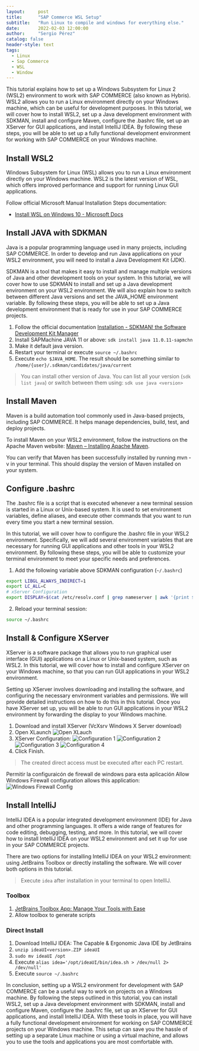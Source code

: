 ```yaml
---
layout:     post
title:      "SAP Commerce WSL Setup"
subtitle:   "Run Linux to compile and windows for everything else."
date:       2022-02-03 12:00:00
author:     "Sergio Pérez"
catalog: false
header-style: text
tags:
  - Linux
  - Sap Commerce
  - WSL
  - Window
---
```



This tutorial explains how to set up a Windows Subsystem for Linux 2 (WSL2) environment to work with SAP COMMERCE (also known as Hybris). WSL2 allows you to run a Linux environment directly on your Windows machine, which can be useful for development purposes. In this tutorial, we will cover how to install WSL2, set up a Java development environment with SDKMAN, install and configure Maven, configure the .bashrc file, set up an XServer for GUI applications, and install IntelliJ IDEA. By following these steps, you will be able to set up a fully functional development environment for working with SAP COMMERCE on your Windows machine.

## Install WSL2

Windows Subsystem for Linux (WSL) allows you to run a Linux environment directly on your Windows machine. WSL2 is the latest version of WSL, which offers improved performance and support for running Linux GUI applications.

Follow official Microsoft Manual Installation Steps documentation:

* [Install WSL on Windows 10 - Microsoft Docs](https://docs.microsoft.com/en-us/windows/wsl/install-win10#manual-installation-steps)

## Install JAVA with SDKMAN

Java is a popular programming language used in many projects, including SAP COMMERCE. In order to develop and run Java applications on your WSL2 environment, you will need to install a Java Development Kit (JDK).

SDKMAN is a tool that makes it easy to install and manage multiple versions of Java and other development tools on your system. In this tutorial, we will cover how to use SDKMAN to install and set up a Java development environment on your WSL2 environment. We will also explain how to switch between different Java versions and set the JAVA_HOME environment variable. By following these steps, you will be able to set up a Java development environment that is ready for use in your SAP COMMERCE projects.

1. Follow the official documentation [Installation - SDKMAN! the Software Development Kit Manager](https://sdkman.io/install)
2. Install SAPMachine JAVA 11 or above: `sdk install java 11.0.11-sapmchn`
3. Make it default java version.
4. Restart your terminal or execute `source ~/.bashrc`
5. Execute `echo $JAVA_HOME`. The result should be something similar to `/home/{user}/.sdkman/candidates/java/current`

> You can install other version of Java. You can list all your version (`sdk list java`) or switch between them using: `sdk use java <version>`

## Install Maven

Maven is a build automation tool commonly used in Java-based projects, including SAP COMMERCE. It helps manage dependencies, build, test, and deploy projects.

To install Maven on your WSL2 environment, follow the instructions on the Apache Maven website: [Maven – Installing Apache Maven](https://maven.apache.org/install.html).

You can verify that Maven has been successfully installed by running mvn -v in your terminal. This should display the version of Maven installed on your system.

## Configure .bashrc

The .bashrc file is a script that is executed whenever a new terminal session is started in a Linux or Unix-based system. It is used to set environment variables, define aliases, and execute other commands that you want to run every time you start a new terminal session.

In this tutorial, we will cover how to configure the .bashrc file in your WSL2 environment. Specifically, we will add several environment variables that are necessary for running GUI applications and other tools in your WSL2 environment. By following these steps, you will be able to customize your terminal environment to meet your specific needs and preferences.

1. Add the following variable above SDKMAN configuration (`~/.bashrc`)

```bash
export LIBGL_ALWAYS_INDIRECT=1
export LC_ALL=C
# xServer Configuration
export DISPLAY=$(cat /etc/resolv.conf | grep nameserver | awk '{print $2; exit;}'):0.0
```

2. Reload your terminal session:

```bash
source ~/.bashrc
```

## Install & Configure XServer

XServer is a software package that allows you to run graphical user interface (GUI) applications on a Linux or Unix-based system, such as WSL2. In this tutorial, we will cover how to install and configure XServer on your Windows machine, so that you can run GUI applications in your WSL2 environment.

Setting up XServer involves downloading and installing the software, and configuring the necessary environment variables and permissions. We will provide detailed instructions on how to do this in this tutorial. Once you have XServer set up, you will be able to run GUI applications in your WSL2 environment by forwarding the display to your Windows machine.

1. Download and install XServer (VcXsrv Windows X Server download)
2. Open XLaunch
![Open XLauch](/img/in-post/post-sap-commerce-wsl-setup/open-xlaunch.png)
3. XServer Configuration:
![Configuration 1](/img/in-post/post-sap-commerce-wsl-setup/configuration-1.png)
![Configuration 2](/img/in-post/post-sap-commerce-wsl-setup/configuration-2.png)
![Configuration 3](/img/in-post/post-sap-commerce-wsl-setup/configuration-3.png)
![Configuration 4](/img/in-post/post-sap-commerce-wsl-setup/configuration-4.png)
4. Click Finish.

> The created direct access must be executed after each PC restart.

Permitir la configuraicón de firewall de windows para esta aplicación
Allow Windows Firewall configuration allows this application:
![Windows Firewall Config](/img/in-post/post-sap-commerce-wsl-setup/windows-firewall-config.png)

## Install IntelliJ

IntelliJ IDEA is a popular integrated development environment (IDE) for Java and other programming languages. It offers a wide range of features for code editing, debugging, testing, and more. In this tutorial, we will cover how to install IntelliJ IDEA on your WSL2 environment and set it up for use in your SAP COMMERCE projects.

There are two options for installing IntelliJ IDEA on your WSL2 environment: using JetBrains Toolbox or directly installing the software. We will cover both options in this tutorial.

> Execute `idea` after installation in your terminal to open IntellIJ.

### Toolbox

1. [JetBrains Toolbox App: Manage Your Tools with Ease](https://www.jetbrains.com/toolbox-app/)
2. Allow toolbox to generate scripts

### Direct Install

1. Download IntelliJ IDEA: The Capable & Ergonomic Java IDE by JetBrains
2. `unzip ideaUI<version>.ZIP ideaUI`
3. `sudo mv ideaUI /opt`
4. Execute  `alias idea='/opt/ideaUI/bin/idea.sh > /dev/null 2> /dev/null'`
5. Execute `source ~/.bashrc`

In conclusion, setting up a WSL2 environment for development with SAP COMMERCE can be a useful way to work on projects on a Windows machine. By following the steps outlined in this tutorial, you can install WSL2, set up a Java development environment with SDKMAN, install and configure Maven, configure the .bashrc file, set up an XServer for GUI applications, and install IntelliJ IDEA. With these tools in place, you will have a fully functional development environment for working on SAP COMMERCE projects on your Windows machine. This setup can save you the hassle of setting up a separate Linux machine or using a virtual machine, and allows you to use the tools and applications you are most comfortable with.
